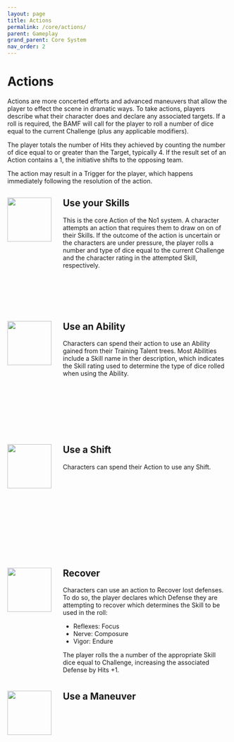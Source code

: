 ```yaml
---
layout: page
title: Actions
permalink: /core/actions/
parent: Gameplay
grand_parent: Core System
nav_order: 2
---
```


# Actions

Actions are more concerted efforts and advanced maneuvers that allow the player to effect the scene in dramatic ways.  To take actions, players describe what their character does and declare any associated targets.  If a roll is required, the BAMF will call for the player to roll a number of dice equal to the current Challenge (plus any applicable modifiers).

The player totals the number of Hits they achieved by counting the number of dice equal to or greater than the Target, typically 4. If the result set of an Action contains a 1, the initiative shifts to the opposing team.

The action may result in a Trigger for the player, which happens immediately following the resolution of the action.

<section>
<div style="width: 100%;">
<div style="width: 25%; height: 250px; float: left;"> 

<img src="/no1_system/assets/img/action_skills.png" width="100" height="100" align="middle">

</div>
<div style="margin-left: 25%; height: 250px;"> 

<h2>Use your Skills</h2>
<p>
This is the core Action of the No1 system.  A character attempts an action that requires them to draw on on of their Skills.  If the outcome of the action is uncertain or the characters are under pressure, the player rolls a number and type of dice equal to the current Challenge and the character rating in the attempted Skill, respectively.
</p>
</div>
</section>

<section>
<div style="width: 25%; height: 250px; float: left;"> 
<img src="/no1_system/assets/img/action_ability.png" width="100" height="100" align="center">
</div>
<div style="margin-left: 25%; height: 250px;"> 


<h2>Use an Ability</h2>
<p>
Characters can spend their action to use an Ability gained from their Training Talent trees.  Most Abilities include a Skill name in ther description, which indicates the Skill rating used to determine the type of dice rolled when using the Ability.
</p>
</div>
</section>

<section>
<div style="width: 25%; height: 250px; float: left;"> 
<img src="/no1_system/assets/img/shift.png" width="100" height="100" align="center">
</div>
<div style="margin-left: 25%; height: 250px;"> 

<h2>Use a Shift</h2>
<p>
Characters can spend their Action to use any Shift.
</p>
</div>
</section>

<section>
<div style="width: 25%; height: 250px; float: left;"> 
<img src="/no1_system/assets/img/action_recover.png" width="100" height="100" align="middle">
</div>
<div style="margin-left: 25%; height: 250px;"> 

<h2>Recover</h2>
<p>
Characters can use an action to Recover lost defenses.  To do so, the player declares which Defense they are attempting to recover which determines the Skill to be used in the roll:
<ul>
<li>Reflexes: Focus</li>
<li>Nerve: Composure</li>
<li>Vigor: Endure</li>
</ul>
The player rolls the a number of the appropriate Skill dice equal to Challenge, increasing the associated Defense by Hits +1.
</p>
</div>
</section>

<section>
<div style="width: 25%; height: 250px; float: left;"> 
<img src="/no1_system/assets/img/d20_20.png" width="100" height="100" align="middle">
</div>
<div style="margin-left: 25%; height: 250px;"> 
<h2>Use a Maneuver</h2>
<p>
</p>
</div>
</div>
</section>